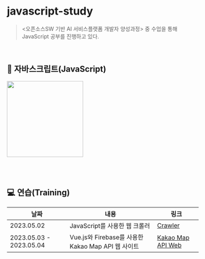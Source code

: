 # javascript-study
> <오픈소스SW 기반 AI 서비스플랫폼 개발자 양성과정> 중 <JavaScript> 수업을 통해 JavaScript 공부를 진행하고 있다.

<br>

## 📌 자바스크립트(JavaScript)
<img src = "https://github.com/ho-ong/javascript-study/assets/114772095/9e36d618-261a-4653-9f23-f2d83e918c01.png" width = "200" height = "200">

<br><br>

## 💻 연습(Training)
| 날짜 | 내용 | 링크 |
|-----|-----|-----|
| 2023.05.02 | JavaScript를 사용한 웹 크롤러 | [Crawler](https://github.com/ho-ong/javascript-study/tree/main/dev/crawler) |
| 2023.05.03 - 2023.05.04 | Vue.js와 Firebase를 사용한 Kakao Map API 웹 사이트 | [Kakao Map API Web](https://github.com/ho-ong/javascript-study/tree/main/dev/frontend) |

